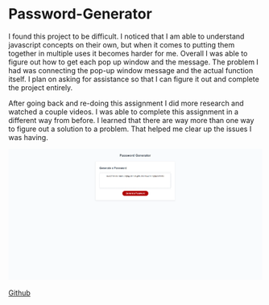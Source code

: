 # Password-Generator

I found this project to be difficult. I noticed that I am able to understand javascript concepts on their own, but when it comes to putting them together in multiple uses it becomes harder for me. Overall I was able to figure out how to get each pop up window and the message. The problem I had was connecting the pop-up window message and the actual function itself. I plan on asking for assistance so that I can figure it out and complete the project entirely. 

After going back and re-doing this assignment I did more research and watched a couple videos. I was able to complete this assignment in a different way from before. I learned that there are way more than one way to figure out a solution
to a problem. That helped me clear up the issues I was having. 

![my screenshot](images/password.png)

[Github](https://github.com/LewisCapers206/Password-Generator)
